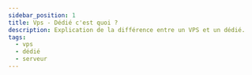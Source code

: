 ```yaml
---
sidebar_position: 1
title: Vps - Dédié c'est quoi ?
description: Explication de la différence entre un VPS et un dédié.
tags:
  - vps
  - dédié
  - serveur
---
```

